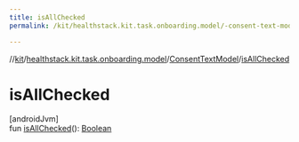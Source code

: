 ```yaml
---
title: isAllChecked
permalink: /kit/healthstack.kit.task.onboarding.model/-consent-text-model/is-all-checked.html

---
```

//[kit](../../../index.html)/[healthstack.kit.task.onboarding.model](../index.html)/[ConsentTextModel](index.html)/[isAllChecked](is-all-checked.html)



# isAllChecked



[androidJvm]\
fun [isAllChecked](is-all-checked.html)(): [Boolean](https://kotlinlang.org/api/latest/jvm/stdlib/kotlin/-boolean/index.html)




